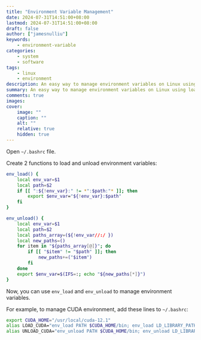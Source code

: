 ```yaml
---
title: "Environment Variable Management"
date: 2024-07-31T14:51:00+08:00
lastmod: 2024-07-31T14:51:00+08:00
draft: false
author: ["jamesnulliu"]
keywords: 
    - environment-variable
categories:
    - system
    - software
tags:
    - linux
    - environment
description: An easy way to manage environment variables on Linux using load and unload.
summary: An easy way to manage environment variables on Linux using load and unload.
comments: true
images: 
cover:
    image: ""
    caption: ""
    alt: ""
    relative: true
    hidden: true
---
```


Open `~/.bashrc` file.

Create 2 functions to load and unload environment variables:

```bash {linenos=true}
env_load() {
    local env_var=$1
    local path=$2
    if [[ ":${!env_var}:" != *":$path:"* ]]; then
        export $env_var="${!env_var}:$path"
    fi
}

env_unload() {
    local env_var=$1
    local path=$2
    local paths_array=(${!env_var//:/ })
    local new_paths=()
    for item in "${paths_array[@]}"; do
        if [[ "$item" != "$path" ]]; then
            new_paths+=("$item")
        fi
    done
    export $env_var=$(IFS=:; echo "${new_paths[*]}")
}
```

Now, you can use `env_load` and `env_unload` to manage environment variables.

For example, to manage CUDA environment, add these lines to `~/.bashrc`:

```bash {linenos=true}
export CUDA_HOME="/usr/local/cuda-12.1"
alias LOAD_CUDA="env_load PATH $CUDA_HOME/bin; env_load LD_LIBRARY_PATH $CUDA_HOME/lib64"
alias UNLOAD_CUDA="env_unload PATH $CUDA_HOME/bin; env_unload LD_LIBRARY_PATH $CUDA_HOME/lib64"
```

